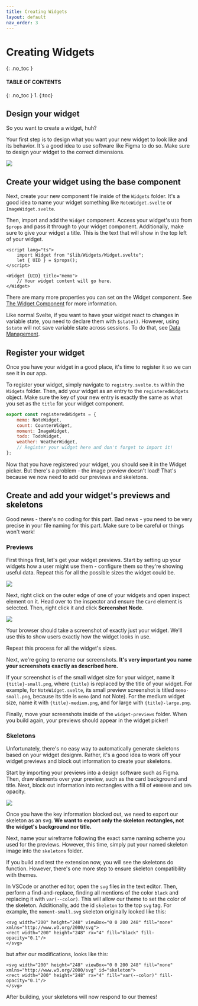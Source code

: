 ```yaml
---
title: Creating Widgets
layout: default
nav_order: 3
---
```


# Creating Widgets
{: .no_toc }

#### TABLE OF CONTENTS
{: .no_toc }
1. 
{:toc}

## Design your widget
So you want to create a widget, huh?

Your first step is to design what you want your new widget to look like and its behavior. It's a good idea to use software like Figma to do so. Make sure to design your widget to the correct dimensions.

<img src="../assets/img/sizing_guide.png" />

## Create your widget using the base component

Next, create your new component file inside of the `Widgets` folder. It's a good idea to name your widget something like `NoteWidget.svelte` or `ImageWidget.svelte`. 

Then, import and add the `Widget` component. Access your widget's `UID` from `$props` and pass it through to your widget component. Additionally, make sure to give your widget a title. This is the text that will show in the top left of your widget.

```svelte
<script lang="ts">
    import Widget from "$lib/Widgets/Widget.svelte";
    let { UID } = $props();
</script>

<Widget {UID} title="memo">
    // Your widget content will go here.
</Widget>
```

There are many more properties you can set on the Widget component. See [The Widget Component](./the-widget-component) for more information.

Like normal Svelte, if you want to have your widget react to changes in variable state, you need to declare them with `$state()`. However, using `$state` will not save variable state across sessions. To do that, see [Data Management](./data-management).

## Register your widget

Once you have your widget in a good place, it's time to register it so we can see it in our app.

To register your widget, simply navigate to `registry.svelte.ts` within the `Widgets` folder. Then, add your widget as an entry to the `registeredWidgets` object. Make sure the key of your new entry is exactly the same as what you set as the `title` for your widget component.

```js
export const registeredWidgets = {
    memo: NoteWidget,
    count: CounterWidget,
    moment: ImageWidget,
    todo: TodoWidget,
    weather: WeatherWidget,
    // Register your widget here and don't forget to import it!
};
```

Now that you have registered your widget, you should see it in the Widget picker. But there's a problem - the image preview doesn't load! That's because we now need to add our previews and skeletons.

## Create and add your widget's previews and skeletons

Good news - there's no coding for this part. Bad news - you need to be very precise in your file naming for this part. Make sure to be careful or things won't work!

### Previews

First things first, let's get your widget previews. Start by setting up your widgets how a user might use them - configure them so they're showing useful data. Repeat this for all the possible sizes the widget could be.

<img src="../assets/img/example_screenshot_setup.png">

Next, right click on the outer edge of one of your widgets and open inspect element on it. Head over to the inspector and ensure the `Card` element is selected. Then, right click it and click **Screenshot Node**. 

<img src="../assets/img/example_screenshot_inspect.png">

Your browser should take a screenshot of exactly just your widget. We'll use this to show users exactly how the widget looks in use. 

Repeat this process for all the widget's sizes.

Next, we're going to rename our screenshots. **It's very important you name your screenshots exactly as described here.**

If your screenshot is of the small widget size for your widget, name it `{title}-small.png`, where `{title}` is replaced by the title of your widget. For example, for `NoteWidget.svelte`, its small preview screenshot is titled `memo-small.png`, because its title is `memo` (and not Note). For the medium widget size, name it with `{title}-medium.png`, and for large with `{title}-large.png`. 

Finally, move your screenshots inside of the `widget-previews` folder. When you build again, your previews should appear in the widget picker!

### Skeletons

Unfortunately, there's no easy way to automatically generate skeletons based on your widget designm. Rather, it's a good idea to work off your widget previews and block out information to create your skeletons.

Start by importing your previews into a design software such as Figma. Then, draw elements over your preview, such as the card background and title. Next, block out information into rectangles with a fill of `#000000` and `10%` opacity. 

<img src="../assets/img/example_wireframe.png">

Once you have the key information blocked out, we need to export our skeleton as an svg. **We want to export only the skeleton rectangles, not the widget's background nor title.**

Next, name your wireframe following the exact same naming scheme you used for the previews. However, this time, simply put your named skeleton image into the `skeletons` folder. 

If you build and test the extension now, you will see the skeletons do function. However, there's one more step to ensure skeleton compatibility with themes.

In VSCode or another editor, open the `svg` files in the text editor. Then, perform a find-and-replace, finding all mentions of the color `black` and replacing it with `var(--color)`. This will allow our theme to set the color of the skeleton. Additionally, add the id `skeleton` to the top `svg` tag. For example, the `moment-small.svg` skeleton originally looked like this:

```
<svg width="200" height="248" viewBox="0 0 200 248" fill="none" xmlns="http://www.w3.org/2000/svg">
<rect width="200" height="248" rx="4" fill="black" fill-opacity="0.1"/>
</svg>
```

but after our modifications, looks like this:

```
<svg width="200" height="248" viewBox="0 0 200 248" fill="none" xmlns="http://www.w3.org/2000/svg" id="skeleton">
<rect width="200" height="248" rx="4" fill="var(--color)" fill-opacity="0.1"/>
</svg>
```

After building, your skeletons will now respond to our themes!